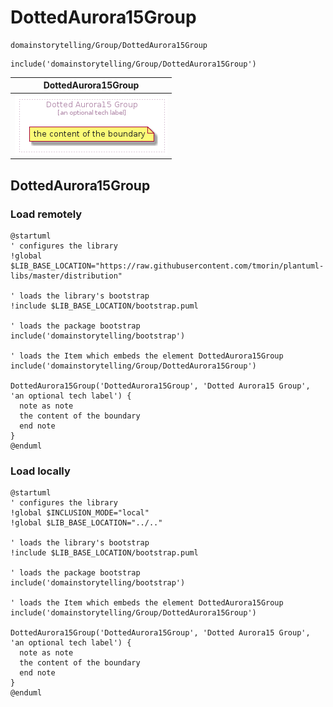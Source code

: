 # DottedAurora15Group


```text
domainstorytelling/Group/DottedAurora15Group
```

```text
include('domainstorytelling/Group/DottedAurora15Group')
```



| DottedAurora15Group |
| :---: |
| ![illustration for DottedAurora15Group](../../domainstorytelling/Group/DottedAurora15Group.Local.png) |




## DottedAurora15Group

### Load remotely
```plantuml
@startuml
' configures the library
!global $LIB_BASE_LOCATION="https://raw.githubusercontent.com/tmorin/plantuml-libs/master/distribution"

' loads the library's bootstrap
!include $LIB_BASE_LOCATION/bootstrap.puml

' loads the package bootstrap
include('domainstorytelling/bootstrap')

' loads the Item which embeds the element DottedAurora15Group
include('domainstorytelling/Group/DottedAurora15Group')

DottedAurora15Group('DottedAurora15Group', 'Dotted Aurora15 Group', 'an optional tech label') {
  note as note
  the content of the boundary
  end note
}
@enduml
```

### Load locally
```plantuml
@startuml
' configures the library
!global $INCLUSION_MODE="local"
!global $LIB_BASE_LOCATION="../.."

' loads the library's bootstrap
!include $LIB_BASE_LOCATION/bootstrap.puml

' loads the package bootstrap
include('domainstorytelling/bootstrap')

' loads the Item which embeds the element DottedAurora15Group
include('domainstorytelling/Group/DottedAurora15Group')

DottedAurora15Group('DottedAurora15Group', 'Dotted Aurora15 Group', 'an optional tech label') {
  note as note
  the content of the boundary
  end note
}
@enduml
```

